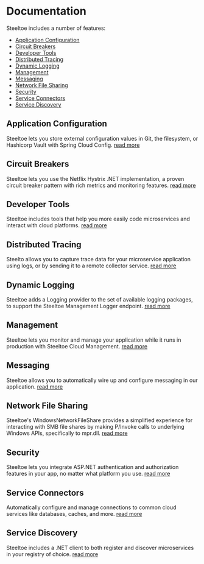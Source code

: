 # Documentation

Steeltoe includes a number of features:

* <a href="#steeltoe-application-configuration">Application Configuration</a>
* <a href="#steeltoe-circuit-breakers">Circuit Breakers</a>
* <a href="#steeltoe-developer-tools">Developer Tools</a>
* <a href="#steeltoe-distributed-tracing">Distributed Tracing</a>
* <a href="#steeltoe-dynamic-logging">Dynamic Logging</a>
* <a href="#steeltoe-management">Management</a>
* <a href="#steeltoe-messaging">Messaging</a>
* <a href="#steeltoe-network-file-sharing">Network File Sharing</a>
* <a href="#steeltoe-security">Security</a>
* <a href="#steeltoe-service-connectors">Service Connectors</a>
* <a href="#steeltoe-service-discovery">Service Discovery</a>

<a name="steeltoe-application-configuration"></a>
## Application Configuration

Steeltoe lets you store external configuration values in Git, the filesystem, or Hashicorp Vault with Spring Cloud Config.
[read more](/docs/configuration)

<a name="steeltoe-circuit-breakers"></a>
## Circuit Breakers

Steeltoe lets you use the Netflix Hystrix .NET implementation, a proven circuit breaker pattern with rich metrics and monitoring features.
[read more](/docs/circuitbreaker)

<a name="steeltoe-developer-tools"></a>
## Developer Tools

Steeltoe includes tools that help you more easily code microservices and interact with cloud platforms.
[read more](/docs/developer-tools)

<a name="steeltoe-distributed-tracing"></a>
## Distributed Tracing

Steelto allows you to capture trace data for your microservice application using logs, or by sending it to a remote collector service.
[read more](/docs/tracing)


<a name="steeltoe-dynamic-logging"></a>
## Dynamic Logging

Steeltoe adds a Logging provider to the set of available logging packages, to support the Steeltoe Management Logger endpoint.
[read more](/docs/logging)

<a name="steeltoe-management"></a>
## Management

Steeltoe lets you monitor and manage your application while it runs in production with Steeltoe Cloud Management.
[read more](/docs/management)

<a name="steeltoe-messaging"></a>
## Messaging

Steeltoe allows you to automatically wire up and configure messaging in our application.
[read more](/docs/messaging)

<a name="steeltoe-network-file-sharing"></a>
## Network File Sharing

Steeltoe's WindowsNetworkFileShare provides a simplified experience for interacting with SMB file shares by making P/Invoke calls to underlying Windows APIs, specifically to mpr.dll.
[read more](/docs/fileshares)

<a name="steeltoe-security"></a>
## Security

Steeltoe lets you integrate ASP.NET authentication and authorization features in your app, no matter what platform you use.
[read more](/docs/security)

<a name="steeltoe-service-connectors"></a>
## Service Connectors

Automatically configure and manage connections to common cloud services like databases, caches, and more.
[read more](/docs/connectors)

<a name="steeltoe-service-discovery"></a>
## Service Discovery

Steeltoe includes a .NET client to both register and discover microservices in your registry of choice.
[read more](/docs/discovery)
